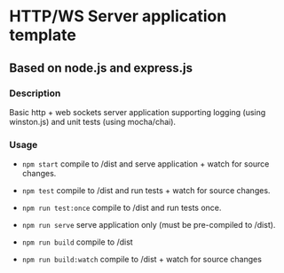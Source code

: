 
# HTTP/WS Server application template
## Based on node.js and express.js

### Description
Basic http + web sockets server application supporting logging (using winston.js) and unit tests (using mocha/chai).

### Usage

* ```npm start``` compile to /dist and serve application + watch for source changes.

* ```npm test``` compile to /dist and run tests + watch for source changes.

* ```npm run test:once``` compile to /dist and run tests once.

* ```npm run serve``` serve application only (must be pre-compiled to /dist).

* ```npm run build``` compile to /dist

* ```npm run build:watch``` compile to /dist + watch for source changes